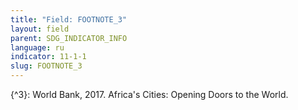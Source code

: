 ```yaml
---
title: "Field: FOOTNOTE_3"
layout: field
parent: SDG_INDICATOR_INFO
language: ru
indicator: 11-1-1
slug: FOOTNOTE_3
---
```

{^3}: World Bank, 2017. Africa's Cities: Opening Doors to the World.